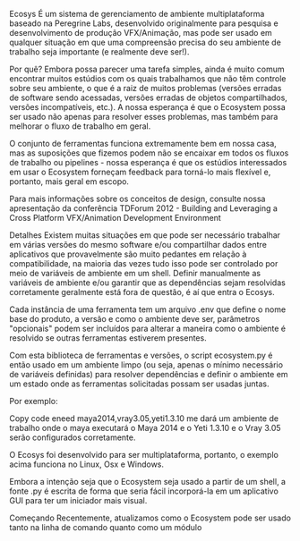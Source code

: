 Ecosys 
É um sistema de gerenciamento de ambiente multiplataforma baseado na Peregrine Labs, desenvolvido originalmente para pesquisa e desenvolvimento de produção VFX/Animação, mas pode ser usado em qualquer situação em que uma compreensão precisa do seu ambiente de trabalho seja importante (e realmente deve ser!).

Por quê?
Embora possa parecer uma tarefa simples, ainda é muito comum encontrar muitos estúdios com os quais trabalhamos que não têm controle sobre seu ambiente, o que é a raiz de muitos problemas (versões erradas de software sendo acessadas, versões erradas de objetos compartilhados, versões incompatíveis, etc.). A nossa esperança é que o Ecosystem possa ser usado não apenas para resolver esses problemas, mas também para melhorar o fluxo de trabalho em geral.

O conjunto de ferramentas funciona extremamente bem em nossa casa, mas as suposições que fizemos podem não se encaixar em todos os fluxos de trabalho ou pipelines - nossa esperança é que os estúdios interessados em usar o Ecosystem forneçam feedback para torná-lo mais flexível e, portanto, mais geral em escopo.

Para mais informações sobre os conceitos de design, consulte nossa apresentação da conferência TDForum 2012 - Building and Leveraging a Cross Platform VFX/Animation Development Environment

Detalhes
Existem muitas situações em que pode ser necessário trabalhar em várias versões do mesmo software e/ou compartilhar dados entre aplicativos que provavelmente são muito pedantes em relação à compatibilidade, na maioria das vezes tudo isso pode ser controlado por meio de variáveis de ambiente em um shell. Definir manualmente as variáveis de ambiente e/ou garantir que as dependências sejam resolvidas corretamente geralmente está fora de questão, é aí que entra o Ecosys.

Cada instância de uma ferramenta tem um arquivo .env que define o nome base do produto, a versão e como o ambiente deve ser, parâmetros "opcionais" podem ser incluídos para alterar a maneira como o ambiente é resolvido se outras ferramentas estiverem presentes.

Com esta biblioteca de ferramentas e versões, o script ecosystem.py é então usado em um ambiente limpo (ou seja, apenas o mínimo necessário de variáveis definidas) para resolver dependências e definir o ambiente em um estado onde as ferramentas solicitadas possam ser usadas juntas.

Por exemplo:

Copy code
eneed maya2014,vray3.05,yeti1.3.10
me dará um ambiente de trabalho onde o maya executará o Maya 2014 e o Yeti 1.3.10 e o Vray 3.05 serão configurados corretamente.

O Ecosys foi desenvolvido para ser multiplataforma, portanto, o exemplo acima funciona no Linux, Osx e Windows.

Embora a intenção seja que o Ecosystem seja usado a partir de um shell, a fonte .py é escrita de forma que seria fácil incorporá-la em um aplicativo GUI para ter um iniciador mais visual.

Começando
Recentemente, atualizamos como o Ecosystem pode ser usado tanto na linha de comando quanto como um módulo
